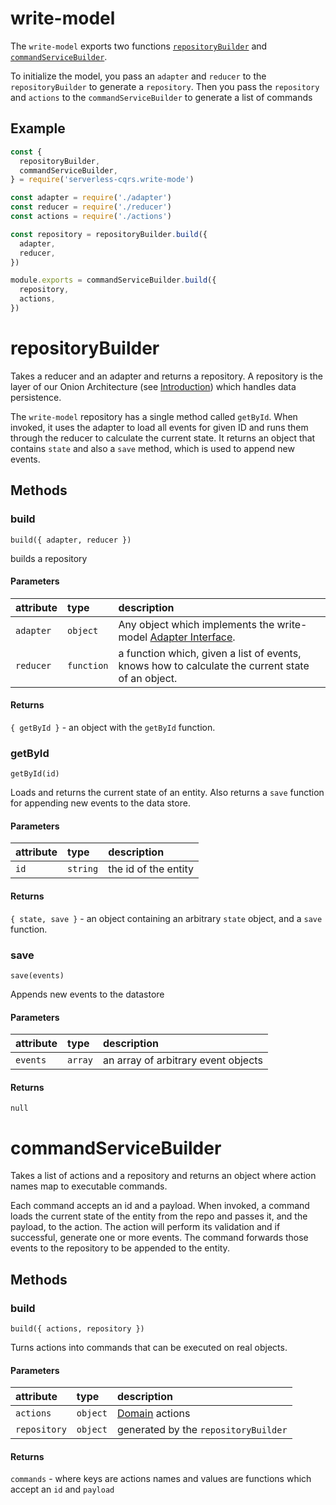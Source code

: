 # write-model

The `write-model` exports two functions [`repositoryBuilder`](repositorybuilder.md) and [`commandServiceBuilder`](commandservicebuilder.md).

To initialize the model, you pass an `adapter` and `reducer` to the `repositoryBuilder` to generate a `repository`. Then you pass the `repository` and `actions` to the `commandServiceBuilder` to generate a list of commands 

## Example

```javascript
const {
  repositoryBuilder,
  commandServiceBuilder,
} = require('serverless-cqrs.write-mode')

const adapter = require('./adapter')
const reducer = require('./reducer')
const actions = require('./actions')

const repository = repositoryBuilder.build({
  adapter,
  reducer,
})

module.exports = commandServiceBuilder.build({
  repository,
  actions,
})
```

# repositoryBuilder

Takes a reducer and an adapter and returns a repository. A repository is the layer of our Onion Architecture \(see [Introduction](../../#event-sourcing-es)\) which handles data persistence.

The `write-model` repository has a single method called `getById`. When invoked, it uses the adapter to load all events for given ID and runs them through the reducer to calculate the current state. It returns an object that contains `state` and also a `save` method, which is used to append new events.

## Methods

### build

`build({ adapter, reducer })` 

builds a repository 

#### Parameters

| attribute | type | description |
| :--- | :--- | :--- |
| `adapter` | `object` | Any object which implements the write-model [Adapter Interface](../../advanced/repository/). |
| `reducer` | `function` | a function which, given a list of events, knows how to calculate the current state of an object. |

#### Returns

`{ getById }` - an object with the `getById` function.

### getById

`getById(id)` 

Loads and returns the current state of an entity. Also returns a `save` function for appending new events to the data store.

#### Parameters

| attribute | type | description |
| :--- | :--- | :--- |
| `id` | `string` | the id of the entity |

#### Returns

`{ state, save }` - an object containing an arbitrary `state` object, and a `save` function.

### save

`save(events)` 

Appends new events to the datastore

#### Parameters

| attribute | type | description |
| :--- | :--- | :--- |
| `events` | `array` | an array of arbitrary event objects |

#### Returns

`null`


# commandServiceBuilder

Takes a list of actions and a repository and returns an object where action names map to executable commands. 

Each command accepts an id and a payload.  When invoked, a command loads the current state of the entity from the repo and passes it, and the payload, to the action. The action will perform its validation and if successful, generate one or more events. The command forwards those events to the repository to be appended to the entity.

## Methods

### build

`build({ actions, repository })` 

Turns actions into commands that can be executed on real objects.

#### Parameters

| attribute | type | description |
| :--- | :--- | :--- |
| `actions` | `object` | [Domain](../../domain.md#actions) actions |
| `repository` | `object` | generated by the `repositoryBuilder` |

#### Returns

`commands` - where keys are actions names and values are functions which accept an `id` and `payload`


